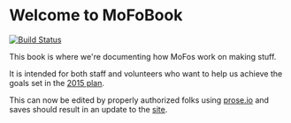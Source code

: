 Welcome to MoFoBook
=====

[![Build Status](https://travis-ci.org/MozillaFoundation/mofobook.svg?branch=master)](https://travis-ci.org/MozillaFoundation/mofobook)

This book is where we're documenting how MoFos work on making stuff.

It is intended for both staff and volunteers who want to help us achieve the goals set in the [2015 plan](/learning2015/plan).

This can now be edited by properly authorized folks using [prose.io](http://prose.io/#MozillaFoundation/mofobook) and saves should result in an update to the [site](http://mofobook.s3-website-us-west-2.amazonaws.com/).
